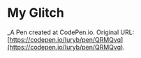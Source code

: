 # My Glitch
 _A Pen created at CodePen.io. Original URL: [https://codepen.io/Iuryb/pen/QRMQvq](https://codepen.io/Iuryb/pen/QRMQvq).

 